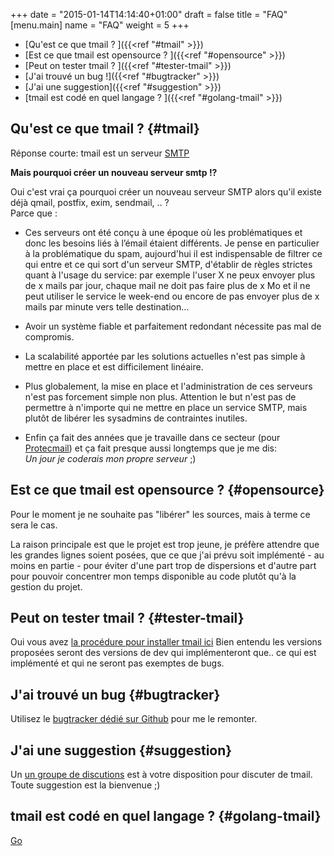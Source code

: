 +++
date = "2015-01-14T14:14:40+01:00"
draft = false
title = "FAQ"
[menu.main]
name = "FAQ"
weight = 5
+++

* [Qu'est ce que tmail ? ]({{<ref "#tmail" >}})
* [Est ce que tmail est opensource ? ]({{<ref "#opensource" >}})
* [Peut on tester tmail ? ]({{<ref "#tester-tmail" >}})
* [J'ai trouvé un bug !]({{<ref "#bugtracker" >}})
* [J'ai une suggestion]({{<ref "#suggestion" >}})
* [tmail est codé en quel langage ? ]({{<ref "#golang-tmail" >}})

## Qu'est ce que tmail ? {#tmail}

Réponse courte: tmail est un serveur [SMTP](http://fr.wikipedia.org/wiki/Simple_Mail_Transfer_Protocol)  
 
**Mais pourquoi créer un nouveau serveur smtp !?** 

Oui c'est vrai ça pourquoi créer un nouveau serveur SMTP alors qu'il existe déjà qmail, postfix, exim, sendmail, .. ?  
Parce que :

* Ces serveurs ont été conçu à une époque où les problématiques et donc les besoins liés à l’émail étaient différents. Je pense en particulier à la problématique du spam, aujourd'hui il est indispensable de filtrer ce qui entre et ce qui sort d'un serveur SMTP, d'établir de règles strictes quant à l'usage du service: par exemple l'user X ne peux envoyer plus de x mails par jour, chaque mail ne doit pas faire plus de x Mo et il ne peut utiliser le service le week-end ou encore de pas envoyer plus de x mails par minute vers telle destination...  

* Avoir un système fiable et parfaitement redondant nécessite pas mal de compromis. 

* La scalabilité apportée par les solutions actuelles n'est pas simple à mettre en place et est difficilement linéaire. 

* Plus globalement, la mise en place et l'administration de ces serveurs n'est pas forcement simple non plus. Attention le but n'est pas de permettre à n'importe qui ne mettre en place un service SMTP, mais plutôt de libérer les sysadmins de contraintes inutiles.

* Enfin ça fait des années que je travaille dans ce secteur (pour <a href="http://protecmail.com/" target="_blank" title="Protection de messagerie">Protecmail</a>) et ça fait presque aussi longtemps que je me dis:  
*Un jour je coderais mon propre serveur* ;) 



## Est ce que tmail est opensource ? {#opensource}

Pour le moment je ne souhaite pas "libérer" les sources, mais à terme ce sera le cas.

La raison principale est que le projet est trop jeune, je préfère attendre que les grandes lignes soient posées, que ce que j'ai prévu soit implémenté - au moins en partie - pour éviter d'une part trop de dispersions et d'autre part pour pouvoir concentrer mon temps disponible au code plutôt qu'à la gestion du projet.

## Peut on tester tmail ? {#tester-tmail}
Oui vous avez [la procédure pour installer tmail ici](/doc/installer-tmail/)
Bien entendu les versions proposées seront des versions de dev qui implémenteront que.. ce qui est implémenté et qui ne seront pas exemptes de bugs. 

## J'ai trouvé un bug {#bugtracker}
Utilisez le [bugtracker dédié sur Github](https://github.com/Toorop/tmail-bugtracker) pour me le remonter.

## J'ai une suggestion {#suggestion}
Un [un groupe de discutions](https://groups.google.com/d/forum/tmail-dev) est à votre disposition pour discuter de tmail. Toute suggestion est la bienvenue ;)


## tmail est codé en quel langage ? {#golang-tmail}
<a href="http://golang.org/" target="_blank" title="golang">Go</a>

